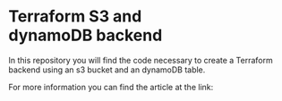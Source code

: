 # Terraform S3 and dynamoDB backend

In this repository you will find the code necessary to create a Terraform backend using an s3 bucket and an dynamoDB table.

For more information you can find the article at the link: